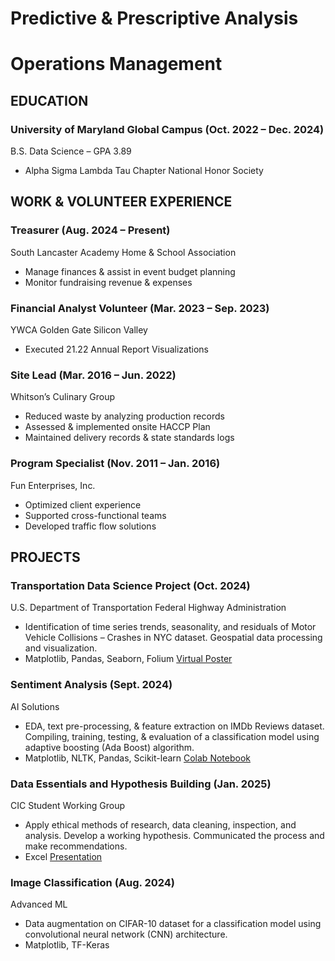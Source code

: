 # Predictive & Prescriptive Analysis
# Operations Management

## EDUCATION
### University of Maryland Global Campus (Oct. 2022 – Dec. 2024)
B.S. Data Science – GPA 3.89
- Alpha Sigma Lambda Tau Chapter National Honor Society

## WORK & VOLUNTEER EXPERIENCE
### Treasurer (Aug. 2024 – Present)
South Lancaster Academy Home & School Association
- Manage finances & assist in event budget planning
- Monitor fundraising revenue & expenses

### Financial Analyst Volunteer (Mar. 2023 – Sep. 2023)
YWCA Golden Gate Silicon Valley
- Executed 21.22 Annual Report Visualizations

### Site Lead (Mar. 2016 – Jun. 2022)
Whitson’s Culinary Group
- Reduced waste by analyzing production records
- Assessed & implemented onsite HACCP Plan
- Maintained delivery records & state standards logs

### Program Specialist (Nov. 2011 – Jan. 2016)
Fun Enterprises, Inc.
- Optimized client experience
- Supported cross-functional teams
- Developed traffic flow solutions

## PROJECTS
### Transportation Data Science Project (Oct. 2024)
U.S. Department of Transportation Federal Highway Administration
- Identification of time series trends, seasonality, and residuals of Motor Vehicle Collisions – Crashes in NYC dataset.  Geospatial data processing and visualization.
- Matplotlib, Pandas, Seaborn, Folium
[Virtual Poster](https://a3d2f1c2-6a31-46f6-a5cc-6987178cd73e.filesusr.com/ugd/e44a45_da080b2e72aa45d084cdb1e233807cad.pdf)

### Sentiment Analysis (Sept. 2024)
AI Solutions
- EDA, text pre-processing, & feature extraction on IMDb Reviews dataset.  Compiling, training, testing, & evaluation of a classification model using adaptive boosting (Ada Boost) algorithm.
- Matplotlib, NLTK, Pandas, Scikit-learn
[Colab Notebook](https://github.com/FalineRezvani/Classification/blob/main/AdaBoost_IMDbReviews.ipynb)

### Data Essentials and Hypothesis Building (Jan. 2025)
CIC Student Working Group
- Apply ethical methods of research, data cleaning, inspection, and analysis.  Develop a working hypothesis.  Communicated the process and make recommendations.
- Excel
[Presentation](https://www.youtube.com/watch?v=NEXZ9Ks5ioE&t=26s)

### Image Classification (Aug. 2024)
Advanced ML
- Data augmentation on CIFAR-10 dataset for a classification model using convolutional neural network (CNN) architecture.
- Matplotlib, TF-Keras


